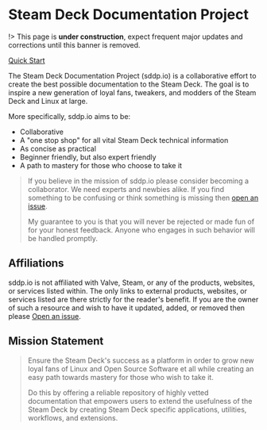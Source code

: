 # Steam Deck Documentation Project

!> This page is **under construction**, expect frequent major updates and
corrections until this banner is removed.

[Quick Start](quickstart.md)

The Steam Deck Documentation Project (sddp.io) is a collaborative effort to
create the best possible documentation to the Steam Deck. The goal is to inspire
a new generation of loyal fans, tweakers, and modders of the Steam Deck and
Linux at large.

More specifically, sddp.io aims to be:

- Collaborative
- A "one stop shop" for all vital Steam Deck technical information
- As concise as practical
- Beginner friendly, but also expert friendly
- A path to mastery for those who choose to take it

> If you believe in the mission of sddp.io please consider becoming a
> collaborator. We need experts and newbies alike. If you find something to be
> confusing or think something is missing then
> [open an issue](https://github.com/chadbailey/sddp.io/issues).
>
> My guarantee to you is that you will never be rejected or made fun of for your
> honest feedback. Anyone who engages in such behavior will be handled promptly.

## Affiliations

sddp.io is not affiliated with Valve, Steam, or any of the products, websites,
or services listed within. The only links to external products, websites, or
services listed are there strictly for the reader's benefit. If you are the
owner of such a resource and wish to have it updated, added, or removed then
please [Open an issue](https://github.com/chadbailey/sddp.io/issues).

## Mission Statement

> Ensure the Steam Deck's success as a platform in order to grow new loyal fans
> of Linux and Open Source Software et all while creating an easy path towards
> mastery for those who wish to take it.
>
> Do this by offering a reliable repository of highly vetted documentation that
> empowers users to extend the usefulness of the Steam Deck by creating Steam
> Deck specific applications, utilities, workflows, and extensions.
